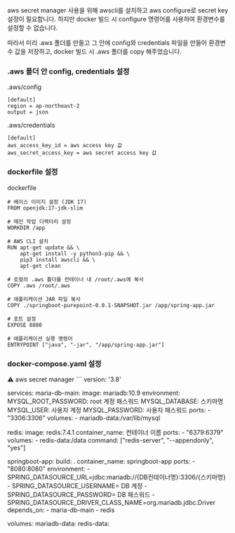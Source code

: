 aws secret manager 사용을 위해 awscli를 설치하고 aws configure로 secret key 설정이 필요합니다.
하지만 docker 빌드 시 configure 명령어를 사용하여 환경변수를 설정할 수 없습니다.

따라서 미리 .aws 폴더를 만들고 그 안에 config와 credentials 파일을 만들어 환경변수 값을 저장하고, docker 빌드 시 .aws 폴더를 copy 해주었습니다.

<h3>.aws 폴더 안 config, credentials 설정</h3>

.aws/config
```
[default]
region = ap-northeast-2
output = json
```

.aws/credentials
```
[default]
aws_access_key_id = aws access key 값
aws_secret_access_key = aws secret access key 값
```

<h3>dockerfile 설정</h3>
dockerfile

```
# 베이스 이미지 설정 (JDK 17)
FROM openjdk:17-jdk-slim

# 메인 작업 디렉터리 설정
WORKDIR /app

# AWS CLI 설치
RUN apt-get update && \
    apt-get install -y python3-pip && \
    pip3 install awscli && \
    apt-get clean

# 로컬의 .aws 폴더를 컨테이너 내 /root/.aws에 복사
COPY .aws /root/.aws

# 애플리케이션 JAR 파일 복사
COPY ./springboot-purepoint-0.0.1-SNAPSHOT.jar /app/spring-app.jar

# 포트 설정
EXPOSE 8080

# 애플리케이션 실행 명령어
ENTRYPOINT ["java", "-jar", "/app/spring-app.jar"]

```

<h3>docker-compose.yaml 설정</h3>
⚠️ aws secret manager
```
version: '3.8'

services:
  maria-db-main:
    image: mariadb:10.9
    environment:
      MYSQL_ROOT_PASSWORD: root 계정 패스워드
      MYSQL_DATABASE: 스키마명
      MYSQL_USER: 사용자 계정
      MYSQL_PASSWORD: 사용자 패스워드
    ports:
      - "3306:3306"
    volumes:
      - mariadb-data:/var/lib/mysql

  redis:
    image: redis:7.4.1
    container_name: 컨테이너 이름
    ports:
      - "6379:6379"
    volumes:
      - redis-data:/data
    command: ["redis-server", "--appendonly", "yes"]

  springboot-app:
    build: .
    container_name: springboot-app
    ports:
      - "8080:8080"
    environment:
      - SPRING_DATASOURCE_URL=jdbc:mariadb://{DB컨테이너명}:3306/{스키마명}
      - SPRING_DATASOURCE_USERNAME= DB 계정
      - SPRING_DATASOURCE_PASSWORD= DB 패스워드
      - SPRING_DATASOURCE_DRIVER_CLASS_NAME=org.mariadb.jdbc.Driver
    depends_on:
      - maria-db-main
      - redis

volumes:
  mariadb-data:
  redis-data:
```

